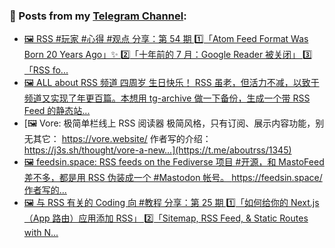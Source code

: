 ### 📰 Posts from my [Telegram Channel](https://t.me/s/aboutrss):
<!-- BLOG-POST-LIST:START -->
- [🖼 RSS #玩家 #心得 #观点 分享：第 54 期 1️⃣「Atom Feed Format Was Born 20 Years Ago」✨ 2️⃣「十年前的 7 月：Google Reader 被关闭」 3️⃣「RSS fo...](https://t.me/aboutrss/1347)
- [🖼 ALL about RSS 频道 四周岁 生日快乐！ RSS 虽老，但活力不减，以致于频道又实现了年更百篇。本想用 tg-archive 做一下备份，生成一个带 RSS Feed 的静态站...](https://t.me/aboutrss/1346)
- [🖼 Vore: 极简单栏线上 RSS 阅读器 极简风格，只有订阅、展示内容功能，别无其它： https://vore.website/ 作者写的介绍： https://j3s.sh/thought/vore-a-new...](https://t.me/aboutrss/1345)
- [🖼 feedsin.space: RSS feeds on the Fediverse 项目 #开源，和 MastoFeed 差不多，都是用 RSS 伪装成一个 #Mastodon 帐号。 https://feedsin.space/ 作者写的...](https://t.me/aboutrss/1344)
- [🖼 与 RSS 有关的 Coding 向 #教程 分享：第 25 期 1️⃣「如何给你的 Next.js（App 路由）应用添加 RSS」 2️⃣「Sitemap, RSS Feed, &amp; Static Routes with N...](https://t.me/aboutrss/1343)
<!-- BLOG-POST-LIST:END -->

<!--
**AboutRSS/AboutRSS** is a ✨ _special_ ✨ repository because its `README.md` (this file) appears on your GitHub profile.

Here are some ideas to get you started:

- 🔭 I’m currently working on ...
- 🌱 I’m currently learning ...
- 👯 I’m looking to collaborate on ...
- 🤔 I’m looking for help with ...
- 💬 Ask me about ...
- 📫 How to reach me: ...
- 😄 Pronouns: ...
- ⚡ Fun fact: ...
-->
